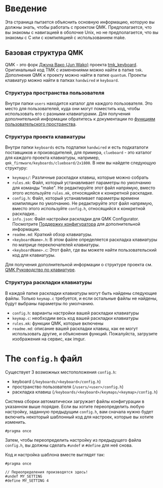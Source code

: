 # Введение

Эта страница пытается объяснить основную информацию, которую вы должны знать, чтобы работать с проектом QMK. Предполагается, что вы знакомы с навигацией в оболочке Unix, но не предполагается, что вы знакомы с C или с компиляцией с использованием make.

## Базовая структура QMK

QMK - это форк [Джуна Вако (Jun Wako)](https://github.com/tmk) проекта [tmk_keyboard](https://github.com/tmk/tmk_keyboard). Оригинальный код TMK с изменениями можно найти в папке `tmk`. Дополнения QMK к проекту можно найти в папке `quantum`. Проекты клавиатур можно найти в папках `handwired` и `keyboard`.

### Структура пространства пользователя

Внутри папки `users` находится каталог для каждого пользователя. Это место для пользователей, куда они могут поместить код, чтобы использовать его с разными клавиатурами. Для получения дополнительной информации обратитесь к документации по [функциям пользовательского пространства](feature_userspace.md).

### Структура проекта клавиатуры

Внутри папки `keyboards` есть подпапки `handwired` и есть подкаталоги поставщиков и производителей, для примера, `clueboard` - это каталог для каждого проекта клавиатуры, например, `qmk_firmware/keyboards/clueboard/2x1800`. В нем вы найдете следующую структуру:
* `keymaps/`: Различные раскладки клавиш, которые можно собрать
* `rules.mk`: Файл, который устанавливает параметры по умолчанию для команды "make". Не редактируйте этот файл напрямую, вместо этого используйте `rules.mk`, относящийся к конкретной раскладке.
* `config.h`: Файл, который устанавливает параметры времени компиляции по умолчанию. Не редактируйте этот файл напрямую, вместо этого используйте `config.h`, относящийся к конкретной раскладке..
* `info.json`: Файл настройки раскладки для QMK Configurator. Посмотрите [Поддержку конфигуратора](reference_configurator_support.md) для дополнительной информации.
* `readme.md`: Краткий обзор клавиатуры.
* `<keyboardName>.h`: В этом файле определяется раскладка клавиатуры по матрице переключателей клавиатуры.
* `<keyboardName>.c`: Этот файл, где вы можете найти пользовательский код для клавиатуры.  

Для получения дополнительной информации о структуре проекта см. [QMK Руководство по клавиатуре](hardware_keyboard_guidelines.md).

### Структура раскладки клавиатуры

В каждой папке раскладки клавиатуры могут быть найдены следующие файлы. Только `keymap.c` требуется, и если остальные файлы не найдены, будут выбраны параметры по умолчанию.

* `config.h`: варианты настройки вашей раскладки клавиатуры
* `keymap.c`: необходим весь код вашей раскладки клавиатуры
* `rules.mk`: функции QMK, которые включены
* `readme.md`: описание вашей раскладки клавиш, как ее могут использовать другие, и объяснения функций. Пожалуйста, загрузите изображения на сервис, как imgur.

# The `config.h` файл

Существует 3 возможных местоположения `config.h`:

* keyboard (`/keyboards/<keyboard>/config.h`)
* пространство пользователя (`/users/<user>/config.h`)
* раскладка клавиш (`/keyboards/<keyboard>/keymaps/<keymap>/config.h`)

Система сборки автоматически загружает файлы конфигурации в указанном выше порядке. Если вы хотите переопределить любую настройку, заданную предыдущим `config.h`, вам сначала нужно будет включить некоторый шаблонный код для настроек, которые вы хотите изменить.

```
#pragma once
```

Затем, чтобы переопределить настройку из предыдущего файла `config.h`, вы должны сделать `#undef` и `#define` для неё снова.

Код и настройка шаблона вместе выглядят так:
```
#pragma once

// Переопределения производятся здесь!
#undef MY_SETTING
#define MY_SETTING 4
```
